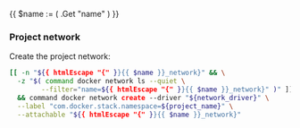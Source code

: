 {{ $name := ( .Get "name" ) }}

### Project network

Create the project network:

```bash
[[ -n "${{ htmlEscape "{" }}{{ $name }}_network}" && \
  -z "$( command docker network ls --quiet \
        --filter="name=${{ htmlEscape "{" }}{{ $name }}_network}" )" ]] \
  && command docker network create --driver "${network_driver}" \
  --label "com.docker.stack.namespace=${project_name}" \
  --attachable "${{ htmlEscape "{" }}{{ $name }}_network}"
```
